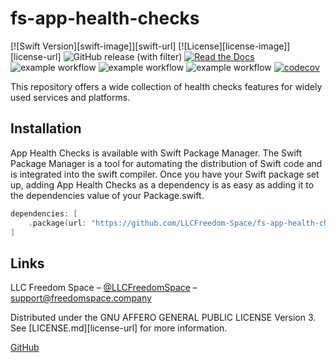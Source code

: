 # fs-app-health-checks

[![Swift Version][swift-image]][swift-url]
[![License][license-image]][license-url]
![GitHub release (with filter)](https://img.shields.io/github/v/release/LLCFreedom-Space/fs-app-health-checks)
[![Read the Docs](https://readthedocs.org/projects/docs/badge/?version=latest)](https://llcfreedom-space.github.io/fs-app-health-checks/)
![example workflow](https://github.com/LLCFreedom-Space/fs-app-health-checks/actions/workflows/docc.yml/badge.svg?branch=main)
![example workflow](https://github.com/LLCFreedom-Space/fs-app-health-checks/actions/workflows/lint.yml/badge.svg?branch=main)
![example workflow](https://github.com/LLCFreedom-Space/fs-app-health-checks/actions/workflows/test.yml/badge.svg?branch=main)
[![codecov](https://codecov.io/github/LLCFreedom-Space/fs-app-health-checks/graph/badge.svg?token=2EUIA4OGS9)](https://codecov.io/github/LLCFreedom-Space/fs-app-health-checks)

This repository offers a wide collection of health checks features for widely used services and platforms.

## Installation

App Health Checks is available with Swift Package Manager.
The Swift Package Manager is a tool for automating the distribution of Swift code and is integrated into the swift compiler.
Once you have your Swift package set up, adding App Health Checks as a dependency is as easy as adding it to the dependencies value of your Package.swift.

```swift
dependencies: [
    .package(url: "https://github.com/LLCFreedom-Space/fs-app-health-checks.git", from: "1.0.0")
]
```

## Links

LLC Freedom Space – [@LLCFreedomSpace](https://twitter.com/llcfreedomspace) – [support@freedomspace.company](mailto:support@freedomspace.company)

Distributed under the GNU AFFERO GENERAL PUBLIC LICENSE Version 3. See [LICENSE.md][license-url] for more information.

[GitHub](https://github.com/LLCFreedom-Space)
